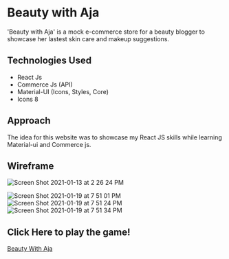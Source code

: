 # Beauty with Aja

'Beauty with Aja' is a mock e-commerce store for a beauty blogger to showcase her lastest skin care and makeup suggestions. 

## Technologies Used

- React Js
- Commerce Js (API)
- Material-UI (Icons, Styles, Core)
- Icons 8

## Approach
The idea for this website was to showcase my React JS skills while learning Material-ui and Commerce js.

## Wireframe

![Screen Shot 2021-01-13 at 2 26 24 PM](https://user-images.githubusercontent.com/69225985/105114526-0aa2cb00-5a95-11eb-91de-d83ed4d08bf6.png)

![Screen Shot 2021-01-19 at 7 51 01 PM](https://user-images.githubusercontent.com/69225985/105114565-1b534100-5a95-11eb-9b50-7050fc15a0fb.png)
![Screen Shot 2021-01-19 at 7 51 24 PM](https://user-images.githubusercontent.com/69225985/105114581-1ee6c800-5a95-11eb-92b1-1e4f3036716a.png)
![Screen Shot 2021-01-19 at 7 51 34 PM](https://user-images.githubusercontent.com/69225985/105115704-4b9bdf00-5a97-11eb-8395-74acedcb18fb.png)

## Click Here to play the game!
<a href = "https://beautywithaja.netlify.app/" target="_blank" > Beauty With Aja </a>